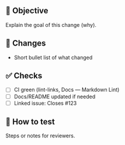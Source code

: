 ## 🎯 Objective
Explain the goal of this change (why).

## 🔁 Changes
- Short bullet list of what changed

## ✅ Checks
- [ ] CI green (lint-links, Docs — Markdown Lint)
- [ ] Docs/README updated if needed
- [ ] Linked issue: Closes #123

## 🧪 How to test
Steps or notes for reviewers.
